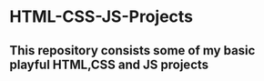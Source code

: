 # HTML-CSS-JS-Projects
<h2>This repository consists some of my basic playful HTML,CSS and JS projects</h2>
